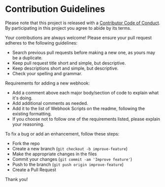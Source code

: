 # Contribution Guidelines

Please note that this project is released with a [Contributor Code of Conduct](CODE-OF-CONDUCT.md). By participating in this project you agree to abide by its terms.

Your contributions are always welcome! Please ensure your pull request adheres to the following guidelines:

- Search previous pull requests before making a new one, as yours may be a duplicate.
- Keep pull request title short and simple, but descriptive.
- Keep descriptions short and simple, but descriptive.
- Check your spelling and grammar.

Requirements for adding a new webhook:

- Add a comment above each major body/section of code to explain what it's doing.
- Add additional comments as needed.
- Add it to the list of Webhook Scripts on the readme, following the existing formatting.
- If you choose not to follow one of the requirements listed, please explain your reasoning.

To fix a bug or add an enhancement, follow these steps:

- Fork the repo
- Create a new branch (`git checkout -b improve-feature`)
- Make the appropriate changes in the files
- Commit your changes (`git commit -am 'Improve feature'`)
- Push to the branch (`git push origin improve-feature`)
- Create a Pull Request

Thank you!
